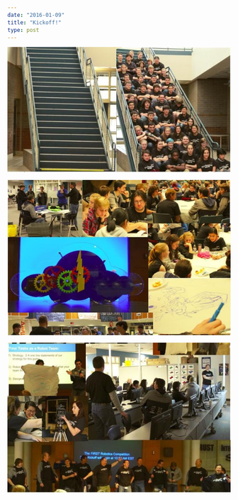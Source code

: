 ```yaml
---
date: "2016-01-09"
title: "Kickoff!"
type: post
---
```


![ ](/images/2016-01-09-kickoff/sidebyside.jpg)

![ ](/images/2016-01-09-kickoff/sidebyside2.jpg)

![ ](/images/2016-01-09-kickoff/sidebyside3.jpg)